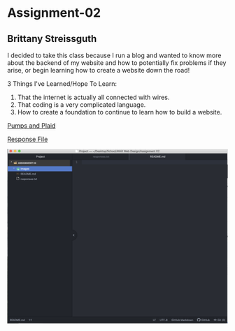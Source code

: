 # Assignment-02
## Brittany Streissguth

I decided to take this class because I run a blog and wanted to know more about the backend of my website and how to potentially fix problems if they arise, or  begin learning how to create a website down the road!

3 Things I've Learned/Hope To Learn:
1. That the internet is actually all connected with wires.
2. That coding is a very complicated language.
3. How to create a foundation to continue to learn how to build a website.

[Pumps and Plaid](https://www.pumpsandplaid.com)

[Response File](./responses.txt)

![Screenshot](./images/Screenshot.png)
